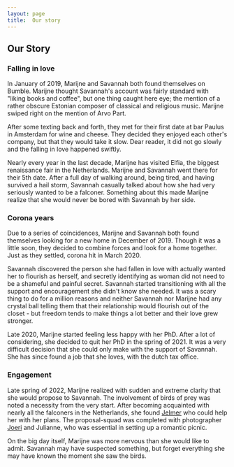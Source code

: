 ```yaml
---
layout: page
title:  Our story
---
```


<div class='class_01'>

<h2>Our Story</h2>

<h3>Falling in love</h3>
<p>
  In January of 2019, Marijne and Savannah both found themselves on Bumble. 
  Marijne thought Savannah's account was fairly standard with "liking books and coffee", but one thing caught here eye; 
  the mention of a rather obscure Estonian composer of classical and religious music.
  Marijne swiped right on the mention of Arvo Part. 
</p>
<p>
  After some texting back and forth, they met for their first date at bar Paulus in Amsterdam for wine and cheese. 
  They decided they enjoyed each other's company, but that they would take it slow. 
  Dear reader, it did not go slowly and the falling in love happened swiftly.
</p>
<p>
  Nearly every year in the last decade, Marijne has visited Elfia, the biggest renaissance fair in the Netherlands. 
  Marijne and Savannah went there for their 5th date. 
  After a full day of walking around, being tired, and having survived a hail storm, 
  Savannah casually talked about how she had very seriously wanted to be a falconer. 
  Something about this made Marijne realize that she would never be bored with Savannah by her side. 
</p>

<h3>Corona years</h3>
<p>
  Due to a series of coincidences, Marijne and Savannah both found themselves looking for a new home in December of 2019. 
  Though it was a little soon, they decided to combine forces and look for a home together. 
  Just as they settled, corona hit in March 2020. 
</p>
<p>
  Savannah discovered the person she had fallen in love with actually wanted her
  to flourish as herself, and secretly identifying as woman did not need to be a
  shameful and painful secret. Savannah started transitioning with all the
  support and encouragement she didn't know she needed. It was a scary thing to
  do for a million reasons and neither Savannah nor Marijne had any crystal ball
  telling them that their relationship would flourish out of the closet - but
  freedom tends to make things a lot better and their love grew stronger.
</p>
<p>
  Late 2020, Marijne started feeling less happy with her PhD. 
  After a lot of considering, she decided to quit her PhD in the spring of 2021. 
  It was a very difficult decision that she could only make with the support of Savannah. 
  She has since found a job that she loves, with the dutch tax office. 
</p>

<h3>Engagement</h3>
<p>
  Late spring of 2022, Marijne realized with sudden and extreme clarity that she would propose to Savannah. 
  The involvement of birds of prey was noted a necessity from the very start. 
  After becoming acquainted with nearly all the falconers in the Netherlands, she found <a href="http://www.valkerij-culemborg.nl/">Jelmer</a> who could help her with her plans. 
  The proposal-squad was completed with photographer <a href="https://www.instagram.com/joerikempphotography/">Joeri</a> and Julianne, who was essential in setting up a romantic picnic. 
</p>
<p>
  On the big day itself, Marijne was more nervous than she would like to admit. 
  Savannah may have suspected something, but forget everything she may have known the moment she saw the birds. 
</p>

</div>
